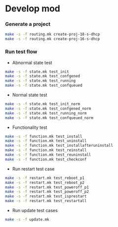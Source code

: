 # Develop mod

### Generate a project
```bash
make -s -f routing.mk create-proj-18-s-dhcp
make -s -f routing.mk create-proj-16-s-dhcp
```

### Run test flow
* Abnormal state test
```bash
make -s -f state.mk test_init
make -s -f state.mk test_confgened
make -s -f state.mk test_running
make -s -f state.mk test_confqueued
```

* Normal state test
```bash
make -s -f state.mk test_init_norm
make -s -f state.mk test_confgened_norm
make -s -f state.mk test_running_norm
make -s -f state.mk test_confqueued_norm
```

* Functionality test
```bash
make -s -f function.mk test_install
make -s -f function.mk test_uninstall
make -s -f function.mk test_installafteruninstall
make -s -f function.mk test_reinstall
make -s -f function.mk test_reuninstall
make -s -f function.mk test_checkconf
```

* Run restart test case
```bash
make -s -f restart.mk test_reboot_p1
make -s -f restart.mk test_reboot_p2
make -s -f restart.mk test_poweroff_p1
make -s -f restart.mk test_poweroff_p2
make -s -f restart.mk test_isprestart
make -s -f restart.mk test_restartall
```
* Run update test cases
```bash
make -s -f update.mk
```


